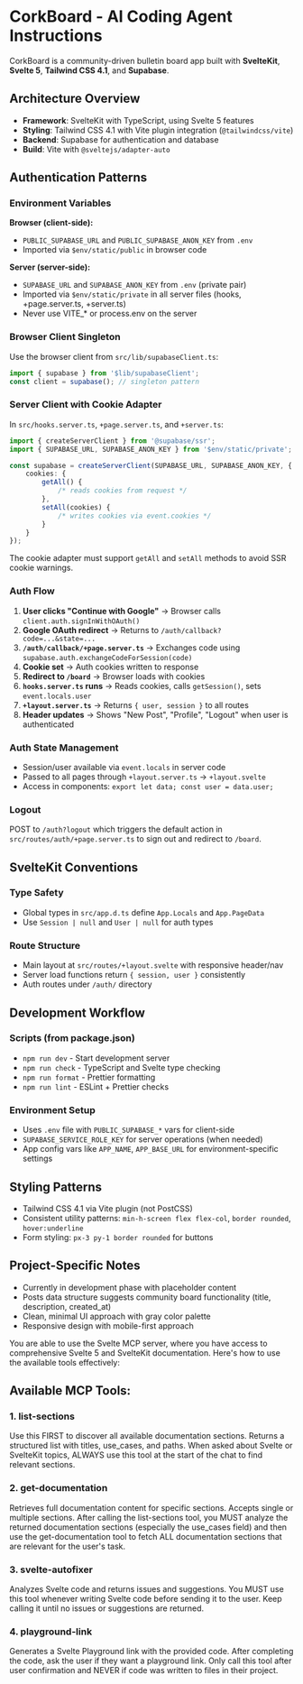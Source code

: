 # CorkBoard - AI Coding Agent Instructions

CorkBoard is a community-driven bulletin board app built with **SvelteKit**, **Svelte 5**, **Tailwind CSS 4.1**, and **Supabase**.

## Architecture Overview

- **Framework**: SvelteKit with TypeScript, using Svelte 5 features
- **Styling**: Tailwind CSS 4.1 with Vite plugin integration (`@tailwindcss/vite`)
- **Backend**: Supabase for authentication and database
- **Build**: Vite with `@sveltejs/adapter-auto`

## Authentication Patterns

### Environment Variables

**Browser (client-side):**

- `PUBLIC_SUPABASE_URL` and `PUBLIC_SUPABASE_ANON_KEY` from `.env`
- Imported via `$env/static/public` in browser code

**Server (server-side):**

- `SUPABASE_URL` and `SUPABASE_ANON_KEY` from `.env` (private pair)
- Imported via `$env/static/private` in all server files (hooks, +page.server.ts, +server.ts)
- Never use VITE\_\* or process.env on the server

### Browser Client Singleton

Use the browser client from `src/lib/supabaseClient.ts`:

```typescript
import { supabase } from '$lib/supabaseClient';
const client = supabase(); // singleton pattern
```

### Server Client with Cookie Adapter

In `src/hooks.server.ts`, `+page.server.ts`, and `+server.ts`:

```typescript
import { createServerClient } from '@supabase/ssr';
import { SUPABASE_URL, SUPABASE_ANON_KEY } from '$env/static/private';

const supabase = createServerClient(SUPABASE_URL, SUPABASE_ANON_KEY, {
	cookies: {
		getAll() {
			/* reads cookies from request */
		},
		setAll(cookies) {
			/* writes cookies via event.cookies */
		}
	}
});
```

The cookie adapter must support `getAll` and `setAll` methods to avoid SSR cookie warnings.

### Auth Flow

1. **User clicks "Continue with Google"** → Browser calls `client.auth.signInWithOAuth()`
2. **Google OAuth redirect** → Returns to `/auth/callback?code=...&state=...`
3. **`/auth/callback/+page.server.ts`** → Exchanges code using `supabase.auth.exchangeCodeForSession(code)`
4. **Cookie set** → Auth cookies written to response
5. **Redirect to `/board`** → Browser loads with cookies
6. **`hooks.server.ts` runs** → Reads cookies, calls `getSession()`, sets `event.locals.user`
7. **`+layout.server.ts`** → Returns `{ user, session }` to all routes
8. **Header updates** → Shows "New Post", "Profile", "Logout" when user is authenticated

### Auth State Management

- Session/user available via `event.locals` in server code
- Passed to all pages through `+layout.server.ts` → `+layout.svelte`
- Access in components: `export let data; const user = data.user;`

### Logout

POST to `/auth?logout` which triggers the default action in `src/routes/auth/+page.server.ts` to sign out and redirect to `/board`.

## SvelteKit Conventions

### Type Safety

- Global types in `src/app.d.ts` define `App.Locals` and `App.PageData`
- Use `Session | null` and `User | null` for auth types

### Route Structure

- Main layout at `src/routes/+layout.svelte` with responsive header/nav
- Server load functions return `{ session, user }` consistently
- Auth routes under `/auth/` directory

## Development Workflow

### Scripts (from package.json)

- `npm run dev` - Start development server
- `npm run check` - TypeScript and Svelte type checking
- `npm run format` - Prettier formatting
- `npm run lint` - ESLint + Prettier checks

### Environment Setup

- Uses `.env` file with `PUBLIC_SUPABASE_*` vars for client-side
- `SUPABASE_SERVICE_ROLE_KEY` for server operations (when needed)
- App config vars like `APP_NAME`, `APP_BASE_URL` for environment-specific settings

## Styling Patterns

- Tailwind CSS 4.1 via Vite plugin (not PostCSS)
- Consistent utility patterns: `min-h-screen flex flex-col`, `border rounded`, `hover:underline`
- Form styling: `px-3 py-1 border rounded` for buttons

## Project-Specific Notes

- Currently in development phase with placeholder content
- Posts data structure suggests community board functionality (title, description, created_at)
- Clean, minimal UI approach with gray color palette
- Responsive design with mobile-first approach

You are able to use the Svelte MCP server, where you have access to comprehensive Svelte 5 and SvelteKit documentation. Here's how to use the available tools effectively:

## Available MCP Tools:

### 1. list-sections

Use this FIRST to discover all available documentation sections. Returns a structured list with titles, use_cases, and paths.
When asked about Svelte or SvelteKit topics, ALWAYS use this tool at the start of the chat to find relevant sections.

### 2. get-documentation

Retrieves full documentation content for specific sections. Accepts single or multiple sections.
After calling the list-sections tool, you MUST analyze the returned documentation sections (especially the use_cases field) and then use the get-documentation tool to fetch ALL documentation sections that are relevant for the user's task.

### 3. svelte-autofixer

Analyzes Svelte code and returns issues and suggestions.
You MUST use this tool whenever writing Svelte code before sending it to the user. Keep calling it until no issues or suggestions are returned.

### 4. playground-link

Generates a Svelte Playground link with the provided code.
After completing the code, ask the user if they want a playground link. Only call this tool after user confirmation and NEVER if code was written to files in their project.
